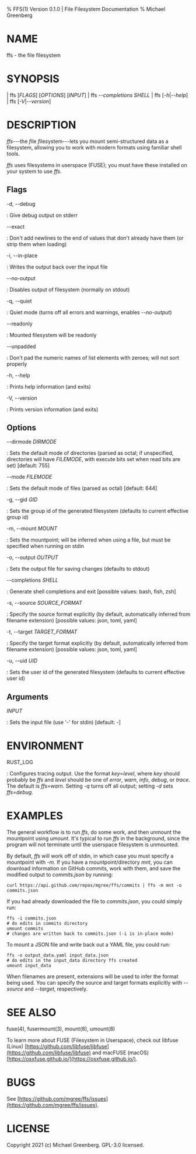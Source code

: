% FFS(1) Version 0.1.0 | File Filesystem Documentation
% Michael Greenberg

# NAME

ffs - the file filesystem

# SYNOPSIS

| ffs \[*FLAGS*\] \[*OPTIONS*\] \[*INPUT*\]
| ffs *--completions* *SHELL*
| ffs \[*-h*|*--help*\]
| ffs \[*-V*|*--version*\]


# DESCRIPTION

*ffs*---the *f*ile *f*ile*s*ystem---lets you mount semi-structured
data as a filesystem, allowing you to work with modern formats using
familiar shell tools.

*ffs* uses filesystems in userspace (FUSE); you must have these
installed on your system to use *ffs*.

## Flags

-d, --debug

: Give debug output on stderr

--exact

: Don't add newlines to the end of values that don't already have them
  (or strip them when loading)

-i, --in-place

: Writes the output back over the input file

--no-output

: Disables output of filesystem (normally on stdout)

-q, --quiet

: Quiet mode (turns off all errors and warnings, enables
  *--no-output*)

--readonly

: Mounted filesystem will be readonly

--unpadded

: Don't pad the numeric names of list elements with zeroes; will not
  sort properly

-h, --help

: Prints help information (and exits)

-V, --version

: Prints version information (and exits)

## Options
--dirmode *DIRMODE*

: Sets the default mode of directories (parsed as octal; if
  unspecified, directories will have *FILEMODE*, with execute bits set
  when read bits are set) [default: 755]

--mode *FILEMODE*

: Sets the default mode of files (parsed as octal) [default: 644]

-g, --gid *GID*

: Sets the group id of the generated filesystem (defaults to current
  effective group id)

-m, --mount *MOUNT*

: Sets the mountpoint; will be inferred when using a file, but must be
  specified when running on stdin

-o, --output *OUTPUT*

: Sets the output file for saving changes (defaults to stdout)

--completions *SHELL*

: Generate shell completions and exit [possible values: bash, fish,
  zsh]

-s, --source *SOURCE_FORMAT*

: Specify the source format explicitly (by default, automatically
  inferred from filename extension) [possible values: json, toml,
  yaml]

-t, --target *TARGET_FORMAT*

: Specify the target format explicitly (by default, automatically
  inferred from filename extension) [possible values: json, toml,
  yaml]

-u, --uid *UID*

: Sets the user id of the generated filesystem (defaults to current
  effective user id)

## Arguments
 
*INPUT*

: Sets the input file (use '-' for stdin) [default: -]

# ENVIRONMENT

RUST_LOG

: Configures tracing output. Use the format *key*=*level*, where *key*
  should probably be *ffs* and *level* should be one of *error*,
  *warn*, *info*, *debug*, or *trace*. The default is
  *ffs=warn*. Setting *-q* turns off all output; setting *-d* sets
  *ffs=debug*.

# EXAMPLES

The general workflow is to run *ffs*, do some work, and then unmount
the mountpoint using *umount*. It's typical to run *ffs* in the
background, since the program will not terminate until the userspace
filesystem is unmounted.

By default, *ffs* will work off of stdin, in which case you must
specify a mountpoint with *-m*.  If you have a mountpoint/directory
*mnt*, you can download information on GitHub commits, work with them,
and save the modified output to *commits.json* by running:

```
curl https://api.github.com/repos/mgree/ffs/commits | ffs -m mnt -o commits.json 
```

If you had already downloaded the file to *commits.json*, you could simply run:

```
ffs -i commits.json
# do edits in commits directory
umount commits
# changes are written back to commits.json (-i is in-place mode)
```

To mount a JSON file and write back out a YAML file, you could run:

```
ffs -o output_data.yaml input_data.json
# do edits in the input_data directory ffs created
umount input_data
```

When filenames are present, extensions will be used to infer the
format being used. You can specify the source and target formats
explicitly with *--source* and *--target*, respectively.

# SEE ALSO

fuse(4), fusermount(3), mount(8), umount(8)

To learn more about FUSE (Filesystem in Userspace), check out libfuse
(Linux)
[https://github.com/libfuse/libfuse](https://github.com/libfuse/libfuse)
and macFUSE (macOS)
[https://osxfuse.github.io/](https://osxfuse.github.io/).

# BUGS

See
[https://github.com/mgree/ffs/issues](https://github.com/mgree/ffs/issues).

# LICENSE

Copyright 2021 (c) Michael Greenberg. GPL-3.0 licensed.
